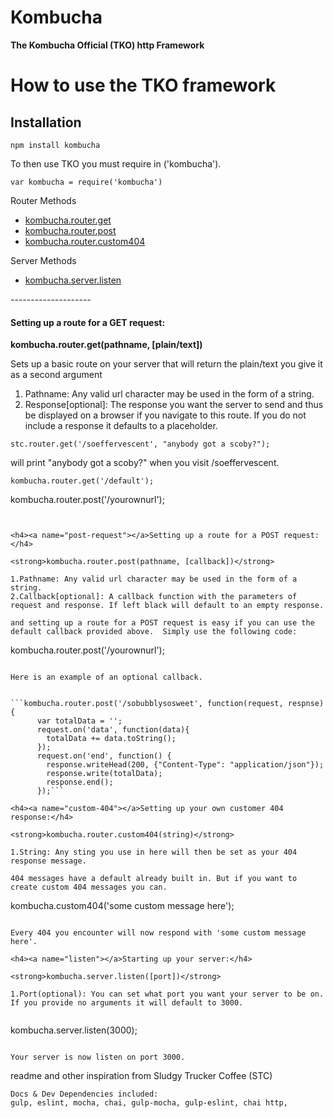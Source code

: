 # Kombucha



<strong>The Kombucha Official (TKO) http Framework</strong>

How to use the TKO framework
=====================
Installation
-------------
```npm install kombucha```

To then use TKO you must require in ('kombucha').

```var kombucha = require('kombucha')```


Router Methods
<ul>
  <li><a href="#get-request">kombucha.router.get</a></li>
  <li><a href="#post-request">kombucha.router.post</a></li>
  <li><a href="#custom-404">kombucha.router.custom404</a></li>
</ul>
Server Methods
<ul>
  <li><a href="#listen">kombucha.server.listen</a></li>
</ul>
--------------------

<h4><a name="get-request"></a>Setting up a route for a GET request:</h4>

<strong>kombucha.router.get(pathname, [plain/text])</strong>

Sets up a basic route on your server that will return the plain/text you give it as a second argument

1. Pathname: Any valid url character may be used in the form of a string.
2. Response[optional]: The response you want the server to send and thus be displayed on a browser if you navigate to this route. If you do not include a response it defaults to a placeholder.

```
stc.router.get('/soeffervescent', "anybody got a scoby?");
```

will print "anybody got a scoby?" when you visit /soeffervescent.

```
kombucha.router.get('/default');
```

kombucha.router.post('/yourownurl');
```


<h4><a name="post-request"></a>Setting up a route for a POST request:</h4>

<strong>kombucha.router.post(pathname, [callback])</strong>

1.Pathname: Any valid url character may be used in the form of a string.
2.Callback[optional]: A callback function with the parameters of request and response. If left black will default to an empty response.

and setting up a route for a POST request is easy if you can use the default callback provided above.  Simply use the following code:

```
kombucha.router.post('/yourownurl');
```

Here is an example of an optional callback.


```kombucha.router.post('/sobubblysosweet', function(request, respnse){
      var totalData = '';
      request.on('data', function(data){
        totalData += data.toString();
      });
      request.on('end', function() {
        response.writeHead(200, {"Content-Type": "application/json"});
        response.write(totalData);
        response.end();
      });```

<h4><a name="custom-404"></a>Setting up your own customer 404 response:</h4>

<strong>kombucha.router.custom404(string)</strong>

1.String: Any sting you use in here will then be set as your 404 response message.

404 messages have a default already built in. But if you want to create custom 404 messages you can.

```
kombucha.custom404('some custom message here');
```

Every 404 you encounter will now respond with 'some custom message here'.

<h4><a name="listen"></a>Starting up your server:</h4>

<strong>kombucha.server.listen([port])</strong>

1.Port(optional): You can set what port you want your server to be on. If you provide no arguments it will default to 3000.


```
kombucha.server.listen(3000);

```

Your server is now listen on port 3000.

```

readme and other inspiration from Sludgy Trucker Coffee (STC)

```
Docs & Dev Dependencies included:
gulp, eslint, mocha, chai, gulp-mocha, gulp-eslint, chai http,
